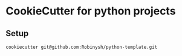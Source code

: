 # CookieCutter for python projects

## Setup

```bash
cookiecutter git@github.com:Robinysh/python-template.git
```
